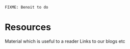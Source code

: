 ```{note}
FIXME: Benoit to do
```

# Resources

Material which is useful to a reader
Links to our blogs etc
